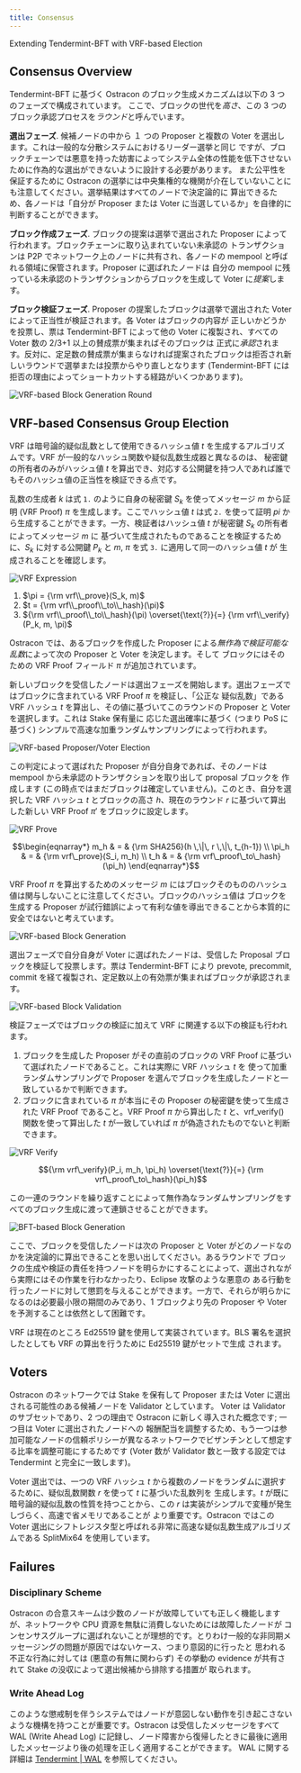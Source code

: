 ```yaml
---
title: Consensus
---
```


Extending Tendermint-BFT with VRF-based Election

## Consensus Overview

Tendermint-BFT に基づく Ostracon のブロック生成メカニズムは以下の 3 つのフェーズで構成されています。
ここで、ブロックの世代を*高さ*、この 3 つのブロック承認プロセスを*ラウンド*と呼んでいます。

**選出フェーズ**. 候補ノードの中から １ つの Proposer と複数の Voter を選出します。これは一般的な分散システムにおけるリーダー選挙と同じ
ですが、ブロックチェーンでは悪意を持った妨害によってシステム全体の性能を低下させないために作為的な選出ができないように設計する必要があります。
また公平性を保証するために Ostracon の選挙には中央集権的な機関が介在していないことにも注意してください。選挙結果はすべてのノードで決定論的に
算出できるため、各ノードは「自分が Proposer または Voter に当選しているか」を自律的に判断することができます。

**ブロック作成フェーズ**. ブロックの提案は選挙で選出された Proposer によって行われます。ブロックチェーンに取り込まれていない未承認の
トランザクションは P2P でネットワーク上のノードに共有され、各ノードの mempool と呼ばれる領域に保管されます。Proposer に選ばれたノードは
自分の mempool に残っている未承認のトランザクションからブロックを生成して Voter に*提案*します。

**ブロック検証フェーズ**. Proposer の提案したブロックは選挙で選出された Voter によって正当性が検証されます。各 Voter はブロックの内容が
正しいかどうかを投票し、票は Tendermint-BFT によって他の Voter に複製され、すべての Voter 数の 2/3+1 以上の賛成票が集まればそのブロックは
正式に*承認*されます。反対に、定足数の賛成票が集まらなければ提案されたブロックは拒否され新しいラウンドで選挙または投票からやり直しとなります
(Tendermint-BFT には拒否の理由によってショートカットする経路がいくつかあります)。

![VRF-based Block Generation Round](../static/consensus/vrf_based_round.png)

## VRF-based Consensus Group Election

VRF は暗号論的疑似乱数として使用できるハッシュ値 $t$ を生成するアルゴリズムです。VRF が一般的なハッシュ関数や疑似乱数生成器と異なるのは、
秘密鍵の所有者のみがハッシュ値 $t$ を算出でき、対応する公開鍵を持つ人であれば誰でもそのハッシュ値の正当性を検証できる点です。

乱数の生成者 $k$ は式 `1.` のように自身の秘密鍵 $S_k$ を使ってメッセージ $m$ から証明 (VRF Proof) $\pi$ を生成します。ここでハッシュ値
$t$ は式 `2.` を使って証明 $pi$ から生成することができます。一方、検証者はハッシュ値 $t$ が秘密鍵 $S_k$ の所有者によってメッセージ $m$ に
基づいて生成されたものであることを検証するために、$S_k$ に対する公開鍵 $P_k$ と $m$, $\pi$ を式 `3.` に適用して同一のハッシュ値 $t$ が
生成されることを確認します。

![VRF Expression](../static/consensus/math_expression.png)

1. $\pi = {\rm vrf\\_prove}(S_k, m)$
2. $t = {\rm vrf\\_proof\\_to\\_hash}(\pi)$
3. ${\rm vrf\\_proof\\_to\\_hash}(\pi) \overset{\text{?}}{=} {\rm vrf\\_verify}(P_k, m, \pi)$

Ostracon では、あるブロックを作成した Proposer による*無作為で検証可能な乱数*によって次の Proposer と Voter を決定します。そして
ブロックにはそのための VRF Proof フィールド $\pi$ が追加されています。

新しいブロックを受信したノードは選出フェーズを開始します。選出フェーズではブロックに含まれている VRF Proof $\pi$ を検証し、「公正な
疑似乱数」である VRF ハッシュ $t$ を算出し、その値に基づいてこのラウンドの Proposer と Voter を選択します。これは Stake 保有量に
応じた選出確率に基づく (つまり PoS に基づく) シンプルで高速な加重ランダムサンプリングによって行われます。

![VRF-based Proposer/Voter Election](../static/consensus/vrf_election.png)

この判定によって選ばれた Proposer が自分自身であれば、そのノードは mempool から未承認のトランザクションを取り出して proposal ブロックを
作成します (この時点ではまだブロックは確定していません)。このとき、自分を選択した VRF ハッシュ $t$ とブロックの高さ $h$、現在のラウンド
$r$ に基づいて算出した新しい VRF Proof $\pi'$ をブロックに設定します。

![VRF Prove](../static/consensus/math_prove.png)

```math
\begin{eqnarray*}
m_h & = & {\rm SHA256}(h \,\|\, r \,\|\, t_{h-1}) \\
\pi_h & = & {\rm vrf\_prove}(S_i, m_h) \\
t_h & = & {\rm vrf\_proof\_to\_hash}(\pi_h)
\end{eqnarray*}
```

VRF Proof $\pi$ を算出するためのメッセージ $m$ にはブロックそのもののハッシュ値は関与しないことに注意してください。ブロックのハッシュ値は
ブロックを生成する Proposer が試行錯誤によって有利な値を導出できることから本質的に安全ではないと考えています。

![VRF-based Block Generation](../static/consensus/vrf_block_generation.png)

選出フェーズで自分自身が Voter に選ばれたノードは、受信した Proposal ブロックを検証して投票します。票は Tendermint-BFT により
prevote, precommit, commit を経て複製され、定足数以上の有効票が集まればブロックが承認されます。

![VRF-based Block Validation](../static/consensus/vrf_block_validation.png)

検証フェーズではブロックの検証に加えて VRF に関連する以下の検証も行われます。

1. ブロックを生成した Proposer がその直前のブロックの VRF Proof に基づいて選ばれたノードであること。これは実際に VRF ハッシュ $t$ を
   使って加重ランダムサンプリングで Proposer を選んでブロックを生成したノードと一致しているかで判断できます。
2. ブロックに含まれている $\pi$ が本当にその Proposer の秘密鍵を使って生成された VRF Proof であること。VRF Proof $\pi$ から算出した
   $t$ と、vrf_verify() 関数を使って算出した $t$ が一致していれば $\pi$ が偽造されたものでないと判断できます。

![VRF Verify](../static/consensus/math_verify.png)

```math
{\rm vrf\_verify}(P_i, m_h, \pi_h) \overset{\text{?}}{=} {\rm vrf\_proof\_to\_hash}(\pi_h)
```

この一連のラウンドを繰り返すことによって無作為なランダムサンプリングをすべてのブロック生成に渡って連鎖させることができます。

![BFT-based Block Generation](../static/consensus/bft_round.png)

ここで、ブロックを受信したノードは次の Proposer と Voter がどのノードなのかを決定論的に算出できることを思い出してください。あるラウンドで
ブロックの生成や検証の責任を持つノードを明らかにすることによって、選出されながら実際にはその作業を行わなかったり、Eclipse 攻撃のような悪意の
ある行動を行ったノードに対して懲罰を与えることができます。一方で、それらが明らかになるのは必要最小限の期間のみであり、1 ブロックより先の
Proposer や Voter を予測することは依然として困難です。

VRF は現在のところ Ed25519 鍵を使用して実装されています。BLS 署名を選択したとしても VRF の算出を行うために Ed25519 鍵がセットで生成
されます。

## Voters

Ostracon のネットワークでは Stake を保有して Proposer または Voter に選出される可能性のある候補ノードを Validator としています。
Voter は Validator のサブセットであり、2 つの理由で Ostracon に新しく導入された概念です; 一つ目は Voter に選出されたノードへの
報酬配当を調整するため、もう一つは参加可能なノードの信頼ポリシーが異なるネットワークでビザンチンとして想定する比率を調整可能にするためです
(Voter 数が Validator 数と一致する設定では Tendermint と完全に一致します)。

Voter 選出では、一つの VRF ハッシュ $t$ から複数のノードをランダムに選択するために、疑似乱数関数 $r$ を使って $t$ に基づいた乱数列を
生成します。$t$ が既に暗号論的疑似乱数の性質を持つことから、この $r$ は実装がシンプルで変種が発生しづらく、高速で省メモリであることが
より重要です。Ostracon ではこの Voter 選出にシフトレジスタ型と呼ばれる非常に高速な疑似乱数生成アルゴリズムである
SplitMix64 を使用しています。

## Failures

### Disciplinary Scheme

Ostracon の合意スキームは少数のノードが故障していても正しく機能しますが、ネットワークや CPU 資源を無駄に消費しないためには故障したノードが
コンセンサスグループに選ばれないことが理想的です。とりわけ一般的な非同期メッセージングの問題が原因ではないケース、つまり意図的に行ったと
思われる不正な行為に対しては (悪意の有無に関わらず) その挙動の evidence が共有されて Stake の没収によって選出候補から排除する措置が
取られます。

### Write Ahead Log

このような懲戒制を伴うシステムではノードが意図しない動作を引き起こさないような機構を持つことが重要です。Ostracon は受信したメッセージをすべて
WAL (Write Ahead Log) に記録し、ノード障害から復帰したときに最後に適用したメッセージより後の処理を正しく適用することができます。
WAL に関する詳細は [Tendermint | WAL](https://github.com/tendermint/tendermint/blob/v0.34.x/spec/consensus/wal.md)
を参照してください。
